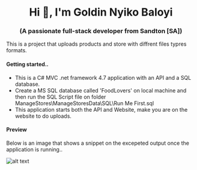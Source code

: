 <h1 align="center">Hi 👋, I'm Goldin Nyiko Baloyi</h1>
<h3 align="center">(A passionate full-stack developer from Sandton [SA])</h3>
<p>This is a project that uploads products and store with diffrent files typres formats.</P>
<h4>Getting started..</h4>
<ul>
  <li>This is a C# MVC .net framework 4.7 application with an API and a SQL database.</li>
  <li>Create a MS SQL database called 'FoodLovers' on local machine and then run the SQL Script file on folder ManageStores\ManageStoresData\SQL\Run Me First.sql</li> 
  <li>This application starts both the API and Website, make you are on the website to do uploads.</li>
</ul>
<h4>Preview</h4>
<p >Below is an image that shows a snippet on the excepeted output once the application is running..</P>

![alt text](https://user-images.githubusercontent.com/17449653/233584275-49da40eb-cfae-4512-b8a9-9a9ff2e6537f.png)


